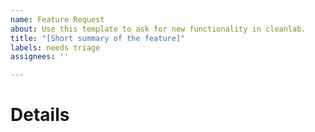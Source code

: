 ```yaml
---
name: Feature Request
about: Use this template to ask for new functionality in cleanlab.
title: "[Short summary of the feature]"
labels: needs triage
assignees: ''

---
```


<!-- Briefly summarize the proposed feature. -->

# Details

<!--
Describe your proposed feature in more detail. INCLUDE the exact code you are trying to run or would like to see, if your question is related to code. Answer any of the following
questions that you can:
  * What is the problem you're trying to solve?
  * What tasks or workflows would be enabled by having support for your
    proposed feature in cleanlab?
  * Can you share code snippets or pseudocode describing uses of your feature?
  * Can you share any datasets that can help us assess the usefulness of the
    proposed feature?
  * Have you considered any alternatives to your proposed feature/design?
  * How are you working around the lack of native support for your proposed
    feature?
-->
